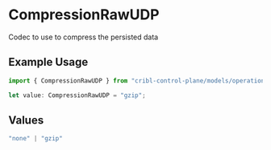 # CompressionRawUDP

Codec to use to compress the persisted data

## Example Usage

```typescript
import { CompressionRawUDP } from "cribl-control-plane/models/operations";

let value: CompressionRawUDP = "gzip";
```

## Values

```typescript
"none" | "gzip"
```